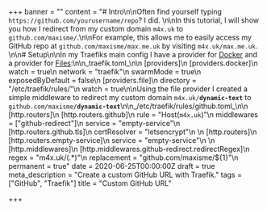 +++
banner = ""
content = "# Intro\n\nOften find yourself typing `https://github.com/yourusername/repo`? I did. \n\nIn this tutorial, I will show you how I redirect from my custom domain `m4x.uk` to `github.com/maxisme/`.\n\nFor example, this allows me to easily access my GitHub repo at `github.com/maxisme/max.me.uk` by visiting `m4x.uk/max.me.uk`. \n\n# Setup\n\nIn my Traefiks main config I have a provider for [Docker](https://docs.traefik.io/providers/docker/) and a provider for [Files](https://docs.traefik.io/providers/file/):\n\n_traefik.toml_\n\n    [providers]\n        [providers.docker]\n            watch = true\n            network = \"traefik\"\n            swarmMode = true\n            exposedByDefault = false\n        [providers.file]\n            directory = \"/etc/traefik/rules/\"\n            watch = true\n\nUsing the file provider I created a simple middleware to redirect my custom domain `m4x.uk/`**`dynamic-text`** to `github.com/maxisme/`**`dynamic-text`**\n\n_/etc/traefik/rules/github.toml_\n\n    [http.routers]\n        [http.routers.github]\n            rule = \"Host(`m4x.uk`)\"\n            middlewares = [\"github-redirect\"]\n            service = \"empty-service\"\n            [http.routers.github.tls]\n                certResolver = \"letsencrypt\"\n    \n    [http.routers]\n      [http.routers.empty-service]\n        service = \"empty-service\"\n    \n    [http.middlewares]\n      [http.middlewares.github-redirect.redirectRegex]\n        regex = \"m4x.uk/(.*)\"\n        replacement = \"github.com/maxisme/${1}\"\n        permanent = true"
date = 2020-06-25T00:00:00Z
draft = true
meta_description = "Create a custom GitHub URL with Traefik."
tags = ["GitHub", "Traefik"]
title = "Custom GitHub URL"

+++
